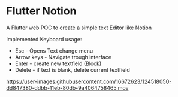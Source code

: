 # Flutter Notion

A Flutter web POC to create a simple text Editor like Notion

Implemented Keyboard usage:

* Esc - Opens Text change menu
* Arrow keys - Navigate trough interface
* Enter - create new textfield (Block)
* Delete - if text is blank, delete current textfield



https://user-images.githubusercontent.com/16672623/124518050-dd847380-ddbb-11eb-80db-9a4064758465.mov

